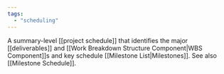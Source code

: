 ```yaml
---
tags:
  - "scheduling"
---
```

A summary-level [[project schedule]] that identifies the major [[deliverables]] and [[Work Breakdown Structure Component|WBS Component]]s and key schedule [[Milestone List|Milestones]].
See also [[Milestone Schedule]].